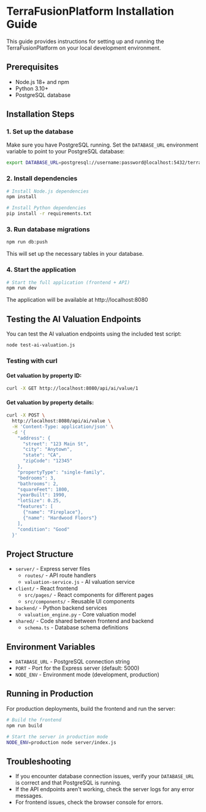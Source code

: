 # TerraFusionPlatform Installation Guide

This guide provides instructions for setting up and running the TerraFusionPlatform on your local development environment.

## Prerequisites

- Node.js 18+ and npm
- Python 3.10+
- PostgreSQL database

## Installation Steps

### 1. Set up the database

Make sure you have PostgreSQL running. Set the `DATABASE_URL` environment variable to point to your PostgreSQL database:

```bash
export DATABASE_URL=postgresql://username:password@localhost:5432/terrafusion
```

### 2. Install dependencies

```bash
# Install Node.js dependencies
npm install

# Install Python dependencies
pip install -r requirements.txt
```

### 3. Run database migrations

```bash
npm run db:push
```

This will set up the necessary tables in your database.

### 4. Start the application

```bash
# Start the full application (frontend + API)
npm run dev
```

The application will be available at http://localhost:8080

## Testing the AI Valuation Endpoints

You can test the AI valuation endpoints using the included test script:

```bash
node test-ai-valuation.js
```

### Testing with curl

#### Get valuation by property ID:

```bash
curl -X GET http://localhost:8080/api/ai/value/1
```

#### Get valuation by property details:

```bash
curl -X POST \
  http://localhost:8080/api/ai/value \
  -H 'Content-Type: application/json' \
  -d '{
    "address": {
      "street": "123 Main St",
      "city": "Anytown",
      "state": "CA",
      "zipCode": "12345"
    },
    "propertyType": "single-family",
    "bedrooms": 3,
    "bathrooms": 2,
    "squareFeet": 1800,
    "yearBuilt": 1990,
    "lotSize": 0.25,
    "features": [
      {"name": "Fireplace"},
      {"name": "Hardwood Floors"}
    ],
    "condition": "Good"
  }'
```

## Project Structure

- `server/` - Express server files
  - `routes/` - API route handlers
  - `valuation-service.js` - AI valuation service
- `client/` - React frontend
  - `src/pages/` - React components for different pages
  - `src/components/` - Reusable UI components
- `backend/` - Python backend services
  - `valuation_engine.py` - Core valuation model
- `shared/` - Code shared between frontend and backend
  - `schema.ts` - Database schema definitions

## Environment Variables

- `DATABASE_URL` - PostgreSQL connection string
- `PORT` - Port for the Express server (default: 5000)
- `NODE_ENV` - Environment mode (development, production)

## Running in Production

For production deployments, build the frontend and run the server:

```bash
# Build the frontend
npm run build

# Start the server in production mode
NODE_ENV=production node server/index.js
```

## Troubleshooting

- If you encounter database connection issues, verify your `DATABASE_URL` is correct and that PostgreSQL is running.
- If the API endpoints aren't working, check the server logs for any error messages.
- For frontend issues, check the browser console for errors.
